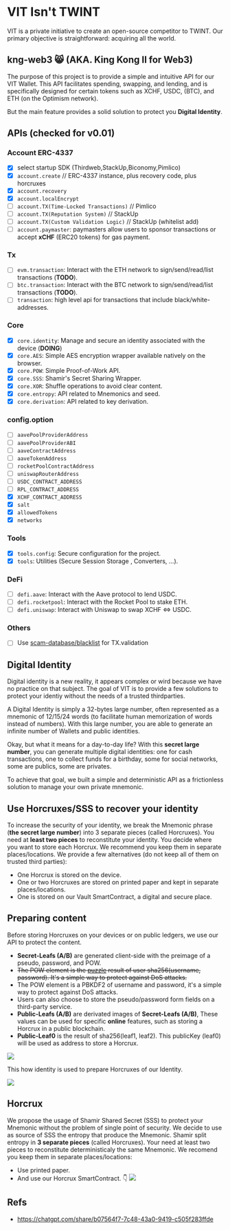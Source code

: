# VIT Isn't TWINT
VIT is a private initiative to create an open-source competitor to TWINT. 
Our primary objective is straightforward: acquiring all the world.

## kng-web3 😸 (AKA. King Kong II for Web3)
The purpose of this project is to provide a simple and intuitive API for our VIT Wallet. This API facilitates spending, swapping, and lending, and is specifically designed for certain tokens such as XCHF, USDC, (BTC), and ETH (on the Optimism network).

But the main feature provides a solid solution to protect you **Digital Identity**.

## APIs (checked for v0.01)
### Account ERC-4337
- [x] select startup SDK (Thirdweb,StackUp,Biconomy,Pimlico)
- [x] `account.create` // ERC-4337 instance, plus recovery code, plus horcruxes
- [x] `account.recovery`
- [x] `account.localEncrypt`
- [ ] `account.TX(Time-Locked Transactions)` // Pimlico
- [ ] `account.TX(Reputation System)` // StackUp
- [ ] `account.TX(Custom Validation Logic)` // StackUp (whitelist add)
- [ ] `account.paymaster`: paymasters allow users to sponsor transactions or accept  **xCHF** (ERC20 tokens) for gas payment.

### Tx
- [ ] `evm.transaction`: Interact with the ETH network to sign/send/read/list transactions (**TODO**).
- [ ] `btc.transaction`: Interact with the BTC network to sign/send/read/list transactions (**TODO**).
- [ ] `transaction`: high level api for transactions that include  black/white-addresses.
 
### Core
- [x] `core.identity`: Manage and secure an identity associated with the device (**DOING**)
- [x] `core.AES`: Simple AES encryption wrapper available natively on the browser.
- [x] `core.POW`: Simple Proof-of-Work API.
- [x] `core.SSS`: Shamir's Secret Sharing Wrapper.
- [x] `core.XOR`: Shuffle operations to avoid clear content.
- [x] `core.entropy`: API related to Mnemonics and seed.
- [x] `core.derivation`: API related to key derivation.

### config.option
* [ ] `aavePoolProviderAddress`
* [ ] `aavePoolProviderABI`
* [ ] `aaveContractAddress`
* [ ] `aaveTokenAddress`
* [ ] `rocketPoolContractAddress`
* [ ] `uniswapRouterAddress` 
* [ ] `USDC_CONTRACT_ADDRESS`
* [ ] `RPL_CONTRACT_ADDRESS`
* [x] `XCHF_CONTRACT_ADDRESS` 
* [x] `salt`
* [x] `allowedTokens`
* [x] `networks`

### Tools
- [x] `tools.config`: Secure configuration for the project.
- [x] `tools`: Utilities (Secure Session Storage , Converters, ...).

### DeFi
- [ ] `defi.aave`: Interact with the Aave protocol to lend USDC.
- [ ] `defi.rocketpool`: Interact with the Rocket Pool to stake ETH.
- [ ] `defi.uniswap`: Interact with Uniswap to swap XCHF <=> USDC.

### Others
- [ ] Use [scam-database/blacklist](https://github.com/scamsniffer/scam-database/tree/main/blacklist) for TX.validation


## Digital Identity
Digital identity is a new reality, it appears complex or wird because we have no practice on that subject. The goal of VIT is to provide a few solutions to protect your identiy without the needs of a trusted thirdparties.

A Digital Identity is simply a 32-bytes large number, often represented as a mnemonic of 12/15/24 words (to facilitate human memorization of words instead of numbers). With this large number, you are able to generate an infinite number of Wallets and public identities.

Okay, but what it means for a day-to-day life? With this **secret large number**, you can generate multiple digital identities: one for cash transactions, one to collect funds for a birthday, some for social networks, some are publics, some are privates.

To achieve that goal, we built a simple and deterministic API as a frictionless solution to manage your own private mnemonic.

## Use Horcruxes/SSS to recover your identity
To increase the security of your identity, we break the Mnemonic phrase (**the secret large number**) into 3 separate pieces (called Horcruxes). You need at **least two pieces** to reconstitute your identity. You decide where you want to store each Horcrux. We recommend you keep them in separate places/locations. We provide a few alternatives (do not keep all of them on trusted third parties):

* One Horcrux is stored on the device.
* One or two Horcruxes are stored on printed paper and kept in separate places/locations.
* One is stored on our Vault SmartContract, a digital and secure place.


## Preparing content
Before storing Horcruxes on your devices or on public ledgers, we use our API to protect the content.

* **Secret-Leafs (A/B)** are generated client-side with the preimage of a pseudo, password, and POW. 
* ~~The POW element is the [puzzle](https://en.wikipedia.org/wiki/Proof_of_work#List_of_proof-of-work_functions) result of user sha256(username, password). It's a simple way to protect against DoS attacks.~~
* The POW element is a PBKDF2 of username and password, it's a simple way to protect against DoS attacks.
* Users can also choose to store the pseudo/password form fields on a third-party service.
* **Public-Leafs (A/B)** are derivated images of **Secret-Leafs (A/B)**, These values can be used for specific **online** features, such as storing a Horcrux in a public blockchain.
* **Public-Leaf0** is the result of sha256(leaf1, leaf2). This publicKey (leaf0) will be used as address to store a Horcrux.


[![](https://mermaid.ink/img/pako:eNqdl1tv4ygUgP-K5dFIHW0S-X7pW5O00mqr3ZXanZfJPGCDExRiZzGeNtP0vy_40gCOncxiKbI537lwgAN5M9MCIvPWXFOw3xjPy1Vu8FZWSdOxrxKC0ylBICsb0T-_L7-JT2tasoIiOK0w_G5Mp1PjKLrtY6tz94GfhE4nnDdClMPmpVU5ke7RKFFKEbuTgfkJ8DqgNaXF3cjkuFtzxnQ2Ne76XXO5a153LfpdPD1a5F3HiOfGwbHcgKNRlYjmYIduvom3718aojF-_Hv-x_JB5Kh4sRvgN_7aQbXLKwe77Bl0OoOgLGWrizPB1dBLQaGko0UhHnNi7hDdAQz5-nkT4pXJNmiHVuYtf4UoAxVhK3Miib4CikFCUCmYt3Y0ZgLS7ZoWFbddq75sMEOtopDvKd4BelgUpKAN8el-cb94eJAYnoQihxqV8QZlSwxRhlVoU5KbyJoYtmV9nhhxMHNCz7fiyHLjz1_6Qcx5XhDV9B2PGwiEfjSo_xHgWQvBhwF35juxZ9th4IWKgS72s_rR5QDaATyjVybnyHZt17LOBaqTFm-OfSYiDaTr5Cae-VbbbJ7VwS85QIJzJPtz66b4UwNSpXwl5vPtenyBnIDe2kjqvNqtOHZDaznviZ1WDHhTvANKi5cNAnB0BFmRsweww-TQEKsVHxVFSZVuEDN2pfieGD8QhSAHE0PsFqKpP-Gf7Q6zg_2rnD6QIDLXttInFIlHwnJe8EfSVIvroQ4lIiVVyWd-JJMdIZvpJaytD484345POmYEDc86gmv0eN3IQcpPLDmoeuv68SxwAjuIHMdzJwb_DMPAdwPXdiKxn8JZbNlxYIWR5yr7qTE3nMlarm2NhPAodeZRXfdrig7yusXrHJDhBDTy59Gt0SyN4pVHO1pEP7izRe5_Z6o2eyETpCj2F5C8YKgXWX9h1Zg6UL5AfQA15vLU4B-A4SLv-wyC4DypufXEo9SgfyuUp-jPapcoFvUTjxervj1eV8GNbTnirOI_ju9PDGvmxcqiJOzpnO4FB84pUZ5yGDBQbvvj910vS1IdUwcfgdiCUGNEzh_xesNGQuu4K5AloNuRKeywvypWYoiuIBf8lrkVFxT13HPtwNUnHD1flxoJVhOUZGmYZRK5plg-PYjIk1YMYJGfMTVK6hFqXEox648iyyLedExdjUiZ3AKCg1bIVKIuAiNTgPgBSrUU-b7Dmw7pta5HpYTfWAU1dMXJMCHPhz2yhgphB9hDR1wHOKf66Fre5Vtkp-ee9GznpDd4-ev0PEkvDK7355_0pr_gLpBumNc7C6Ugo2jQm1B7X-Xv_I9EtYeAoXuI-XFo3maAlGhigooVT4c8NW8ZrVAHLTHgf3t2LfX-H4XSVeg)](https://mermaid-js.github.io/mermaid-live-editor/edit/#pako:eNqdl1tv4ygUgP-K5dFIHW0S-X7pW5O00mqr3ZXanZfJPGCDExRiZzGeNtP0vy_40gCOncxiKbI537lwgAN5M9MCIvPWXFOw3xjPy1Vu8FZWSdOxrxKC0ylBICsb0T-_L7-JT2tasoIiOK0w_G5Mp1PjKLrtY6tz94GfhE4nnDdClMPmpVU5ke7RKFFKEbuTgfkJ8DqgNaXF3cjkuFtzxnQ2Ne76XXO5a153LfpdPD1a5F3HiOfGwbHcgKNRlYjmYIduvom3718aojF-_Hv-x_JB5Kh4sRvgN_7aQbXLKwe77Bl0OoOgLGWrizPB1dBLQaGko0UhHnNi7hDdAQz5-nkT4pXJNmiHVuYtf4UoAxVhK3Miib4CikFCUCmYt3Y0ZgLS7ZoWFbddq75sMEOtopDvKd4BelgUpKAN8el-cb94eJAYnoQihxqV8QZlSwxRhlVoU5KbyJoYtmV9nhhxMHNCz7fiyHLjz1_6Qcx5XhDV9B2PGwiEfjSo_xHgWQvBhwF35juxZ9th4IWKgS72s_rR5QDaATyjVybnyHZt17LOBaqTFm-OfSYiDaTr5Cae-VbbbJ7VwS85QIJzJPtz66b4UwNSpXwl5vPtenyBnIDe2kjqvNqtOHZDaznviZ1WDHhTvANKi5cNAnB0BFmRsweww-TQEKsVHxVFSZVuEDN2pfieGD8QhSAHE0PsFqKpP-Gf7Q6zg_2rnD6QIDLXttInFIlHwnJe8EfSVIvroQ4lIiVVyWd-JJMdIZvpJaytD484345POmYEDc86gmv0eN3IQcpPLDmoeuv68SxwAjuIHMdzJwb_DMPAdwPXdiKxn8JZbNlxYIWR5yr7qTE3nMlarm2NhPAodeZRXfdrig7yusXrHJDhBDTy59Gt0SyN4pVHO1pEP7izRe5_Z6o2eyETpCj2F5C8YKgXWX9h1Zg6UL5AfQA15vLU4B-A4SLv-wyC4DypufXEo9SgfyuUp-jPapcoFvUTjxervj1eV8GNbTnirOI_ju9PDGvmxcqiJOzpnO4FB84pUZ5yGDBQbvvj910vS1IdUwcfgdiCUGNEzh_xesNGQuu4K5AloNuRKeywvypWYoiuIBf8lrkVFxT13HPtwNUnHD1flxoJVhOUZGmYZRK5plg-PYjIk1YMYJGfMTVK6hFqXEox648iyyLedExdjUiZ3AKCg1bIVKIuAiNTgPgBSrUU-b7Dmw7pta5HpYTfWAU1dMXJMCHPhz2yhgphB9hDR1wHOKf66Fre5Vtkp-ee9GznpDd4-ev0PEkvDK7355_0pr_gLpBumNc7C6Ugo2jQm1B7X-Xv_I9EtYeAoXuI-XFo3maAlGhigooVT4c8NW8ZrVAHLTHgf3t2LfX-H4XSVeg)

This how identity is used to prepare Horcruxes of our Identity.


[![](https://mermaid.ink/img/pako:eNqdV1tv4jgU_itR0Eh0J6W5E5BmpO1NI001uxLVvgzz4CQOWISEdZy2bNX_vse5ENuBwK6RQOZ85_b5-Nh-16M8xvpcLxhi-J6gFUXb6xd7mWkwfv72S7u-_qotFoubTJtrizXaEqotcEQx4zOKb7JlVoMrC9o6pxEt38ZFhTGKorjJrrR3TRm1Ch-1be5lS94w7QS1hU4y11DJ1uMr7cvXRjYSzFSQCtxEAEZr6Uf90_3NQQXLKW4jz3IInJLVmml5UosgWf6LVvjnrgy_4_0v7YtWkozZnj8-mLpaKtlXEZYFphnaYmOHiuI1p_Fg_i3HrRZ4JjHOGGH7g6Uq55LEfa3WhajVuQWtnah18FFRUHPYSQ-2jkpbyivhGo3q-VzIpPu3AkGIUDHffm9KYVSHU4YpiQ4LI3InZX0xZWIN1HMu-fP2-_3jiM-PSXmgsqzDS4C55pnmttAg7vwVvi0-kxM-6BzS5f98rgy2y3ZzWISPumB0Q99iukUkhp33zkVLna3xFi91IFSPcYLKlC11QxD9hShBYYoLjnmvzS31EEWbFc3LLK5VX9eE4UaRy3eUbBHd3-VpTmvE6OHu4e7xUcDA-uRZrKASGLFoiWHKiAxaF-k4MA1OyydDm_kTe-p65iwwndmnq34Qt1BbmCr6tgsGfK4fnNQ_BHjUgn8w4Ew8e-Za1tR3p5KBNvaj-sH5AJoEnvEbEzmyHMsxzWOBqkgThm0diUgB0lU4nk08sxkWsHpyJgaYkgyL_pxqSP7kgGQpVGJ2u1kNF0gH6NVGWPFqNeKZMzXvb3tiuxEjGJJ3RGn-usYoHswgyTP2CMdPuq8RyyVkRXFYRmtoOLAtYW5oL5jGKEOGxndLqqgvyD_NDrP83ZtIHwpxeqtspREO-EeAZXBUDtBUiatUTxERpWUBKz_AZIsQzfQIa_rDE8k2w4tOWIpPrzqOV_jpssxRBIehGFS1db3ZxLd9yw9s23UMDabTqe85vmPZAd9P08nMtGa-OQ1cR9pPtbnTTFZyZWuEKUSpYp7kul9RvBfrlqwylJ4moJY_D26NujTyN4h2sIkecEeb3P9mqjJ7hok0z3dnIPyG04usX1gVTE4UCtRDsYI5vzTkBTGSZ32fvu8fRypuXf6RetDfJc4i_KPchpJF9cSDZtW3B30VjS3T5mcVfNmeZ2jmxJ1JRZmyxTHdMw7sjihXOgwYKjb9_D3HTcJIhcnJB2hmxrGC4Zw_8TvqQGgt7gLIPaKbgSVsYX-UrICL2QXIO7jXbfgFRT73HMt31AXHz5dRI4BlgsIkmiaJgFxRIp4eKedJaQZxnh0xNYhUI1RwESWsn0WSBDBUmFyNWFrcPEZ7pZHJiKoJDCwBhgOUKhR5ng1DBam9roeKUngEcNSpK05C0vR5v8PmqUbYAqxTR1wLsLv-6Jju-Vtkq-d0epbd6Z28_LV6rqA39S_353V61__BnS_cMC93NhWCDIKT3rgavCU-4CFR7mJ4PT3EBI5DfZ6gtMCGDu_QfLHPIn3OaIlbUPO8b1Af_wIX8aPv)](https://mermaid-js.github.io/mermaid-live-editor/edit/#pako:eNqdV1tv4jgU_itR0Eh0J6W5E5BmpO1NI001uxLVvgzz4CQOWISEdZy2bNX_vse5ENuBwK6RQOZ85_b5-Nh-16M8xvpcLxhi-J6gFUXb6xd7mWkwfv72S7u-_qotFoubTJtrizXaEqotcEQx4zOKb7JlVoMrC9o6pxEt38ZFhTGKorjJrrR3TRm1Ch-1be5lS94w7QS1hU4y11DJ1uMr7cvXRjYSzFSQCtxEAEZr6Uf90_3NQQXLKW4jz3IInJLVmml5UosgWf6LVvjnrgy_4_0v7YtWkozZnj8-mLpaKtlXEZYFphnaYmOHiuI1p_Fg_i3HrRZ4JjHOGGH7g6Uq55LEfa3WhajVuQWtnah18FFRUHPYSQ-2jkpbyivhGo3q-VzIpPu3AkGIUDHffm9KYVSHU4YpiQ4LI3InZX0xZWIN1HMu-fP2-_3jiM-PSXmgsqzDS4C55pnmttAg7vwVvi0-kxM-6BzS5f98rgy2y3ZzWISPumB0Q99iukUkhp33zkVLna3xFi91IFSPcYLKlC11QxD9hShBYYoLjnmvzS31EEWbFc3LLK5VX9eE4UaRy3eUbBHd3-VpTmvE6OHu4e7xUcDA-uRZrKASGLFoiWHKiAxaF-k4MA1OyydDm_kTe-p65iwwndmnq34Qt1BbmCr6tgsGfK4fnNQ_BHjUgn8w4Ew8e-Za1tR3p5KBNvaj-sH5AJoEnvEbEzmyHMsxzWOBqkgThm0diUgB0lU4nk08sxkWsHpyJgaYkgyL_pxqSP7kgGQpVGJ2u1kNF0gH6NVGWPFqNeKZMzXvb3tiuxEjGJJ3RGn-usYoHswgyTP2CMdPuq8RyyVkRXFYRmtoOLAtYW5oL5jGKEOGxndLqqgvyD_NDrP83ZtIHwpxeqtspREO-EeAZXBUDtBUiatUTxERpWUBKz_AZIsQzfQIa_rDE8k2w4tOWIpPrzqOV_jpssxRBIehGFS1db3ZxLd9yw9s23UMDabTqe85vmPZAd9P08nMtGa-OQ1cR9pPtbnTTFZyZWuEKUSpYp7kul9RvBfrlqwylJ4moJY_D26NujTyN4h2sIkecEeb3P9mqjJ7hok0z3dnIPyG04usX1gVTE4UCtRDsYI5vzTkBTGSZ32fvu8fRypuXf6RetDfJc4i_KPchpJF9cSDZtW3B30VjS3T5mcVfNmeZ2jmxJ1JRZmyxTHdMw7sjihXOgwYKjb9_D3HTcJIhcnJB2hmxrGC4Zw_8TvqQGgt7gLIPaKbgSVsYX-UrICL2QXIO7jXbfgFRT73HMt31AXHz5dRI4BlgsIkmiaJgFxRIp4eKedJaQZxnh0xNYhUI1RwESWsn0WSBDBUmFyNWFrcPEZ7pZHJiKoJDCwBhgOUKhR5ng1DBam9roeKUngEcNSpK05C0vR5v8PmqUbYAqxTR1wLsLv-6Jju-Vtkq-d0epbd6Z28_LV6rqA39S_353V61__BnS_cMC93NhWCDIKT3rgavCU-4CFR7mJ4PT3EBI5DfZ6gtMCGDu_QfLHPIn3OaIlbUPO8b1Af_wIX8aPv)

## Horcrux
We propose the usage of Shamir Shared Secret (SSS) to protect your Mnemonic without the problem of single point of security. We decide to use as source of SSS the entropy that produce the Mnemonic. Shamir split entropy in **3 separate pieces** (called Horcruxes). Your need at least two pieces to reconstitute deterministicaly the same Mnemonic. We recomend you keep them in separate places/locations:

* Use printed paper.
* And use our Horcrux SmartContract. 👇
[![](https://mermaid.ink/img/pako:eNqdV-mO2zYQfhVBQQBv61V1SzaQBboXFsii-bFGESAOCkoa2ax1OBS1u84iL5VH6JN1dNkSZcluacAQNd9cH4dD6k320wDkuZxxwuGWkhUj8eWzvkyWiYRjnTKf5a-_JdLl5ZX0UM0UnwGiJ4qiXEhzactSDj6HQMrWhAFi01B6WpOYssrINvci6n-E3YiRjKeMrEDaIKpxXsZ0FP8mCaNSKMaXX76WbgqD8AXNfZ1LzyTK4QiGwbecMpjXXhtx_bqG_I25tQKM84xLHkgQb_mQ0sF3C9B6WWDuFg-flcXn2nIt-CDlNOG6ZU_KkC8O2g28UC3CryQ_CqqqRxpAwinfTbYky15SFlx02H4GRsNdyZ6AzzNgCYnhBL67GC3x2GLQ4K8mnNI6zrFGOvLG_ZAc5y1OsZQ-lkv69PD7JKfBr_ts__kpfbg6lJrIe62452-OC0aCRliRfyXF9BXLeF_0NcnyVI6BxYQGuFHeipdLma8hhqU8x8cAQpJHfClPW6I_CaPEiyArMG-VoaXsEX-zYmmeBJXqy5pyqBUL-ZbRmLDdTRqlrEK8u7u5u7m_b2Ey8NMkEFAhjqBtiQPjtAtaZ9HEVaeSpqrvp9LMVnTHtNSZqxqz9xf9IK6RVWCCvm6iAbvQdwf19wEetWDvDRiKpc9MTXNs0-kYaGI_qu-eDqBOYAGvvM2RZmiGqh4LVESqOHTtSEQCkK28yUyx1HpoyOrgrB1gRBNo-zPK0fHXDagrxUpMrjer8QI5AHq14ZW8arV4Zjjq7XVPrNdigqPjnTCWvqxx84xmEKYJv8cjINpViOUSs2Lg5f4auBRnxXwqYRsJSEKmUrFbIkH9iX6vd5hmb1_b9BEPomthK70Dt_i1YAmebCM0leIy1SEi_Ah7PbARJhtE20yPsLo_PNJkM77olEcwvOoQrODxvMyJj22tHVS5da2ZYuu2Zru6bhpTCaeOY1uGbWi6W-wnR5mp2sxWHdc0OvupMjfMZCkXtoYXYZQi5rFb9yuGfbpVt3SVkGiYgEq-GN0aVWmkrxjtaBPd4442uf_NVGn2BBNRmm5PQBK8UPUi6xdWCesmigVqkUDAnF4a-kw4TZO-T9u2jyMFt2bx6_SgbzkkPvyRx17HonjiYbPq28O-SiaaqhdnFf7pljWVVMWcdYoy4k_HdE840A9EmZ3DgJNs08_fMszQ80VYN3mXzNQgEDAF5490teYjoTW4MyC3hG1GlrCBfcp5hhe7M5A3eE3aFBeU7rlnaLYhLjgszqOmBe4S5IW-E4Yt5IrR9ukRFTwJzSBIkyOmRpFihALOZ5T3swhDF4cI61YjdBY3DchOaGRdRNkERpYA8ABlAkWWpeMQQWKv66H8CK-_BWroihPSKFrstqAONcIGoA0dcQ1AP_RHQzVP3yIbPeOgp-kHvcHLX6NntvQc-3x_1kHv8j-4s1s3zPOdOa0gXXfQW6GGn2rFh0S-DfA76i6geBzK85BEGUxlkvP0aZf48pyzHBpQ_TVeo378C6WSmNU)](https://mermaid-js.github.io/mermaid-live-editor/edit/#pako:eNqdV-mO2zYQfhVBQQBv61V1SzaQBboXFsii-bFGESAOCkoa2ax1OBS1u84iL5VH6JN1dNkSZcluacAQNd9cH4dD6k320wDkuZxxwuGWkhUj8eWzvkyWiYRjnTKf5a-_JdLl5ZX0UM0UnwGiJ4qiXEhzactSDj6HQMrWhAFi01B6WpOYssrINvci6n-E3YiRjKeMrEDaIKpxXsZ0FP8mCaNSKMaXX76WbgqD8AXNfZ1LzyTK4QiGwbecMpjXXhtx_bqG_I25tQKM84xLHkgQb_mQ0sF3C9B6WWDuFg-flcXn2nIt-CDlNOG6ZU_KkC8O2g28UC3CryQ_CqqqRxpAwinfTbYky15SFlx02H4GRsNdyZ6AzzNgCYnhBL67GC3x2GLQ4K8mnNI6zrFGOvLG_ZAc5y1OsZQ-lkv69PD7JKfBr_ts__kpfbg6lJrIe62452-OC0aCRliRfyXF9BXLeF_0NcnyVI6BxYQGuFHeipdLma8hhqU8x8cAQpJHfClPW6I_CaPEiyArMG-VoaXsEX-zYmmeBJXqy5pyqBUL-ZbRmLDdTRqlrEK8u7u5u7m_b2Ey8NMkEFAhjqBtiQPjtAtaZ9HEVaeSpqrvp9LMVnTHtNSZqxqz9xf9IK6RVWCCvm6iAbvQdwf19wEetWDvDRiKpc9MTXNs0-kYaGI_qu-eDqBOYAGvvM2RZmiGqh4LVESqOHTtSEQCkK28yUyx1HpoyOrgrB1gRBNo-zPK0fHXDagrxUpMrjer8QI5AHq14ZW8arV4Zjjq7XVPrNdigqPjnTCWvqxx84xmEKYJv8cjINpViOUSs2Lg5f4auBRnxXwqYRsJSEKmUrFbIkH9iX6vd5hmb1_b9BEPomthK70Dt_i1YAmebCM0leIy1SEi_Ah7PbARJhtE20yPsLo_PNJkM77olEcwvOoQrODxvMyJj22tHVS5da2ZYuu2Zru6bhpTCaeOY1uGbWi6W-wnR5mp2sxWHdc0OvupMjfMZCkXtoYXYZQi5rFb9yuGfbpVt3SVkGiYgEq-GN0aVWmkrxjtaBPd4442uf_NVGn2BBNRmm5PQBK8UPUi6xdWCesmigVqkUDAnF4a-kw4TZO-T9u2jyMFt2bx6_SgbzkkPvyRx17HonjiYbPq28O-SiaaqhdnFf7pljWVVMWcdYoy4k_HdE840A9EmZ3DgJNs08_fMszQ80VYN3mXzNQgEDAF5490teYjoTW4MyC3hG1GlrCBfcp5hhe7M5A3eE3aFBeU7rlnaLYhLjgszqOmBe4S5IW-E4Yt5IrR9ukRFTwJzSBIkyOmRpFihALOZ5T3swhDF4cI61YjdBY3DchOaGRdRNkERpYA8ABlAkWWpeMQQWKv66H8CK-_BWroihPSKFrstqAONcIGoA0dcQ1AP_RHQzVP3yIbPeOgp-kHvcHLX6NntvQc-3x_1kHv8j-4s1s3zPOdOa0gXXfQW6GGn2rFh0S-DfA76i6geBzK85BEGUxlkvP0aZf48pyzHBpQ_TVeo378C6WSmNU)

## Refs
- https://chatgpt.com/share/b07564f7-7c48-43a0-9419-c505f283ffde
